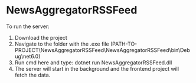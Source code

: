 # NewsAggregatorRSSFeed

To run the server:
1. Download the project
2. Navigate to the folder with the .exe file (PATH-TO-PROJECT\NewsAggregatorRSSFeed\NewsAggregatorRSSFeed\bin\Debug\net6.0)
3. Run cmd here and type: dotnet run NewsAggregatorRSSFeed.dll
4. The server will start in the background and the frontend project will fetch the data.
